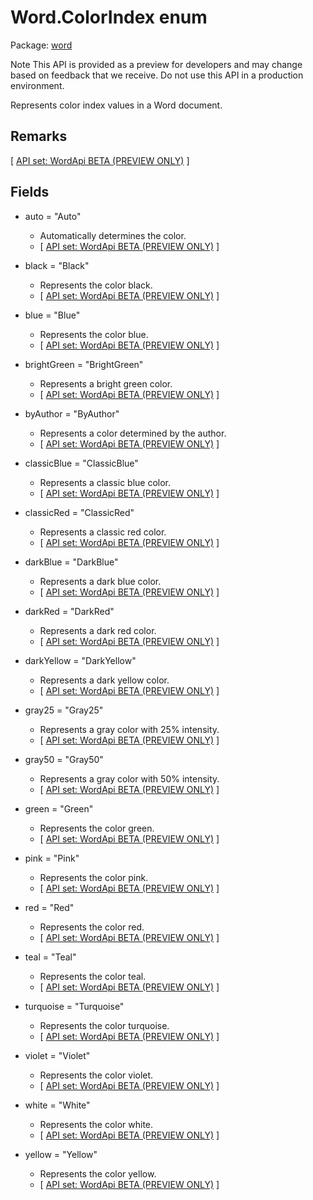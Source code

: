 # Word.ColorIndex enum

Package: [word](/en-us/javascript/api/word)

Note
This API is provided as a preview for developers and may change based on feedback that we receive. Do not use this API in a production environment.

Represents color index values in a Word document.

## Remarks

[ [API set: WordApi BETA (PREVIEW ONLY)](/en-us/javascript/api/requirement-sets/word/word-api-requirement-sets) ]

## Fields

- auto = "Auto"
  - Automatically determines the color.
  - [ [API set: WordApi BETA (PREVIEW ONLY)](/en-us/javascript/api/requirement-sets/word/word-api-requirement-sets) ]

- black = "Black"
  - Represents the color black.
  - [ [API set: WordApi BETA (PREVIEW ONLY)](/en-us/javascript/api/requirement-sets/word/word-api-requirement-sets) ]

- blue = "Blue"
  - Represents the color blue.
  - [ [API set: WordApi BETA (PREVIEW ONLY)](/en-us/javascript/api/requirement-sets/word/word-api-requirement-sets) ]

- brightGreen = "BrightGreen"
  - Represents a bright green color.
  - [ [API set: WordApi BETA (PREVIEW ONLY)](/en-us/javascript/api/requirement-sets/word/word-api-requirement-sets) ]

- byAuthor = "ByAuthor"
  - Represents a color determined by the author.
  - [ [API set: WordApi BETA (PREVIEW ONLY)](/en-us/javascript/api/requirement-sets/word/word-api-requirement-sets) ]

- classicBlue = "ClassicBlue"
  - Represents a classic blue color.
  - [ [API set: WordApi BETA (PREVIEW ONLY)](/en-us/javascript/api/requirement-sets/word/word-api-requirement-sets) ]

- classicRed = "ClassicRed"
  - Represents a classic red color.
  - [ [API set: WordApi BETA (PREVIEW ONLY)](/en-us/javascript/api/requirement-sets/word/word-api-requirement-sets) ]

- darkBlue = "DarkBlue"
  - Represents a dark blue color.
  - [ [API set: WordApi BETA (PREVIEW ONLY)](/en-us/javascript/api/requirement-sets/word/word-api-requirement-sets) ]

- darkRed = "DarkRed"
  - Represents a dark red color.
  - [ [API set: WordApi BETA (PREVIEW ONLY)](/en-us/javascript/api/requirement-sets/word/word-api-requirement-sets) ]

- darkYellow = "DarkYellow"
  - Represents a dark yellow color.
  - [ [API set: WordApi BETA (PREVIEW ONLY)](/en-us/javascript/api/requirement-sets/word/word-api-requirement-sets) ]

- gray25 = "Gray25"
  - Represents a gray color with 25% intensity.
  - [ [API set: WordApi BETA (PREVIEW ONLY)](/en-us/javascript/api/requirement-sets/word/word-api-requirement-sets) ]

- gray50 = "Gray50"
  - Represents a gray color with 50% intensity.
  - [ [API set: WordApi BETA (PREVIEW ONLY)](/en-us/javascript/api/requirement-sets/word/word-api-requirement-sets) ]

- green = "Green"
  - Represents the color green.
  - [ [API set: WordApi BETA (PREVIEW ONLY)](/en-us/javascript/api/requirement-sets/word/word-api-requirement-sets) ]

- pink = "Pink"
  - Represents the color pink.
  - [ [API set: WordApi BETA (PREVIEW ONLY)](/en-us/javascript/api/requirement-sets/word/word-api-requirement-sets) ]

- red = "Red"
  - Represents the color red.
  - [ [API set: WordApi BETA (PREVIEW ONLY)](/en-us/javascript/api/requirement-sets/word/word-api-requirement-sets) ]

- teal = "Teal"
  - Represents the color teal.
  - [ [API set: WordApi BETA (PREVIEW ONLY)](/en-us/javascript/api/requirement-sets/word/word-api-requirement-sets) ]

- turquoise = "Turquoise"
  - Represents the color turquoise.
  - [ [API set: WordApi BETA (PREVIEW ONLY)](/en-us/javascript/api/requirement-sets/word/word-api-requirement-sets) ]

- violet = "Violet"
  - Represents the color violet.
  - [ [API set: WordApi BETA (PREVIEW ONLY)](/en-us/javascript/api/requirement-sets/word/word-api-requirement-sets) ]

- white = "White"
  - Represents the color white.
  - [ [API set: WordApi BETA (PREVIEW ONLY)](/en-us/javascript/api/requirement-sets/word/word-api-requirement-sets) ]

- yellow = "Yellow"
  - Represents the color yellow.
  - [ [API set: WordApi BETA (PREVIEW ONLY)](/en-us/javascript/api/requirement-sets/word/word-api-requirement-sets) ]
